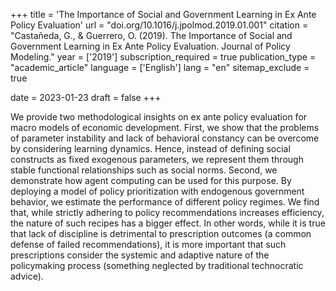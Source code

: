 +++
title = 'The Importance of Social and Government Learning in Ex Ante Policy Evaluation'
url = "doi.org/10.1016/j.jpolmod.2019.01.001"
citation = "Castañeda, G., &amp; Guerrero, O. (2019). The Importance of Social and Government Learning in Ex Ante Policy Evaluation. Journal of Policy Modeling."
year = ['2019']
subscription_required = true
publication_type = "academic_article"
language = ['English']
lang = "en"
sitemap_exclude = true

date = 2023-01-23
draft = false
+++

We provide two methodological insights on ex ante policy evaluation for macro models of economic development. First, we show that the problems of parameter instability and lack of behavioral constancy can be overcome by considering learning dynamics. Hence, instead of defining social constructs as fixed exogenous parameters, we represent them through stable functional relationships such as social norms. Second, we demonstrate how agent computing can be used for this purpose. By deploying a model of policy prioritization with endogenous government behavior, we estimate the performance of different policy regimes. We find that, while strictly adhering to policy recommendations increases efficiency, the nature of such recipes has a bigger effect. In other words, while it is true that lack of discipline is detrimental to prescription outcomes (a common defense of failed recommendations), it is more important that such prescriptions consider the systemic and adaptive nature of the policymaking process (something neglected by traditional technocratic advice).